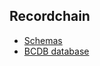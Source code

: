 ## Recordchain

- [Schemas](JumpScale9RecordChain/data/schema/README.md)
- [BCDB database](JumpScale9RecordChain/data/bcdb/README.md)


